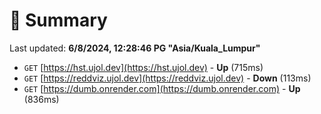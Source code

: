 # 📖 Summary
Last updated: **6/8/2024, 12:28:46 PG "Asia/Kuala_Lumpur"**

- `GET` [https://hst.ujol.dev](https://hst.ujol.dev) - **Up** (715ms)
- `GET` [https://reddviz.ujol.dev](https://reddviz.ujol.dev) - **Down** (113ms)
- `GET` [https://dumb.onrender.com](https://dumb.onrender.com) - **Up** (836ms)
